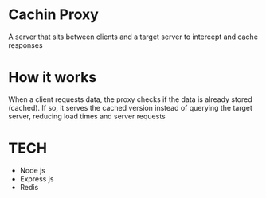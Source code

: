 # Cachin Proxy

A server that sits between clients and a target server to intercept and cache responses

# How it works

When a client requests data, the proxy checks if the data is already stored (cached). If so, it serves the cached version instead of querying the target server, reducing load times and server requests

# TECH

- Node js
- Express js
- Redis
